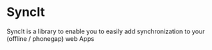 SyncIt
======

SyncIt is a library to enable you to easily add synchronization to your (offline / phonegap) web Apps
